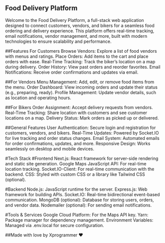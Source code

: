 ## Food Delivery Platform

Welcome to the Food Delivery Platform, a full-stack web application designed to connect customers, vendors, and bikers for a seamless food ordering and delivery experience. This platform offers real-time tracking, email notifications, vendor management, and more, built with modern technologies to ensure scalability and performance.

##Features
For Customers
Browse Vendors: Explore a list of food vendors with menus and ratings.
Place Orders: Add items to the cart and place orders with ease.
Real-Time Tracking: Track the biker’s location on a map during delivery.
Order History: View past orders and reorder favorites.
Email Notifications: Receive order confirmations and updates via email.

##For Vendors
Menu Management: Add, edit, or remove food items from the menu.
Order Dashboard: View incoming orders and update their status (e.g., preparing, ready).
Profile Management: Update vendor details, such as location and operating hours.


##For Bikers
Order Assignment: Accept delivery requests from vendors.
Real-Time Tracking: Share location with customers and see customer locations on a map.
Delivery Status: Mark orders as picked up or delivered.


##General Features
User Authentication: Secure login and registration for customers, vendors, and bikers.
Real-Time Updates: Powered by Socket.IO for live tracking and order status changes.
Email System: Automated emails for order confirmations, updates, and more.
Responsive Design: Works seamlessly on desktop and mobile devices.


#Tech Stack
#Frontend
Next.js: React framework for server-side rendering and static site generation.
Google Maps JavaScript API: For real-time location tracking.
Socket.IO-Client: For real-time communication with the backend.
CSS: Styled with custom CSS or a library like Tailwind CSS (optional).

#Backend
Node.js: JavaScript runtime for the server.
Express.js: Web framework for building APIs.
Socket.IO: Real-time bidirectional event-based communication.
MongoDB (optional): Database for storing users, orders, and vendor data.
Nodemailer (optional): For sending email notifications.

#Tools & Services
Google Cloud Platform: For the Maps API key.
Yarn: Package manager for dependency management.
Environment Variables: Managed via .env.local for secure configuration.

##Made with love by Xprogrammer ❤️
